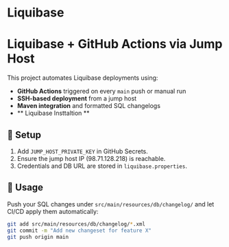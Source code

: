 # Liquibase
# Liquibase + GitHub Actions via Jump Host

This project automates Liquibase deployments using:

- **GitHub Actions** triggered on every `main` push or manual run
- **SSH-based deployment** from a jump host
- **Maven integration** and formatted SQL changelogs
- ** Liquibase Insttaltion **

## 🔐 Setup

1. Add `JUMP_HOST_PRIVATE_KEY` in GitHub Secrets.
2. Ensure the jump host IP (98.71.128.218) is reachable.
3. Credentials and DB URL are stored in `liquibase.properties`.

## 🚀 Usage

Push your SQL changes under `src/main/resources/db/changelog/` and let CI/CD apply them automatically:

```bash
git add src/main/resources/db/changelog/*.xml
git commit -m "Add new changeset for feature X"
git push origin main

